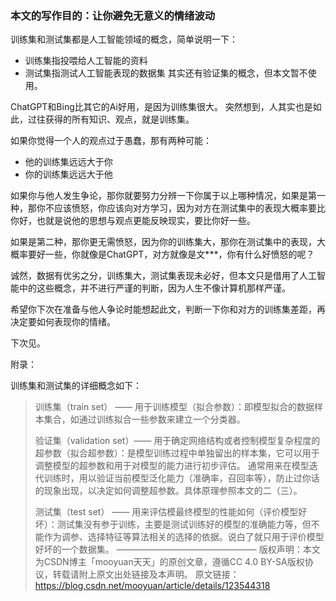 ### 本文的写作目的：让你避免无意义的情绪波动

训练集和测试集都是人工智能领域的概念，简单说明一下：
- 训练集指投喂给人工智能的资料
- 测试集指测试人工智能表现的数据集
其实还有验证集的概念，但本文暂不使用。

ChatGPT和Bing比其它的Ai好用，是因为训练集很大。
突然想到，人其实也是如此，过往获得的所有知识、观点，就是训练集。

如果你觉得一个人的观点过于愚蠢，那有两种可能：
- 他的训练集远远大于你
- 你的训练集远远大于他

如果你与他人发生争论，那你就要努力分辨一下你属于以上哪种情况，如果是第一种，那你不应该愤怒，你应该向对方学习，因为对方在测试集中的表现大概率要比你好，也就是说他的思想与观点更能反映现实，要比你好一些。

如果是第二种，那你更无需愤怒，因为你的训练集大，那你在测试集中的表现，大概率要好一些，你就像是ChatGPT，对方就像是文***，你有什么好愤怒的呢？

诚然，数据有优劣之分，训练集大，测试集表现未必好，但本文只是借用了人工智能中的这些概念，并不进行严谨的判断，因为人生不像计算机那样严谨。

希望你下次在准备与他人争论时能想起此文，判断一下你和对方的训练集差距，再决定要如何表现你的情绪。

下次见。

附录：

训练集和测试集的详细概念如下：
>
>训练集（train set） —— 用于训练模型（拟合参数）：即模型拟合的数据样本集合，如通过训练拟合一些参数来建立一个分类器。
>
>验证集（validation set）—— 用于确定网络结构或者控制模型复杂程度的超参数（拟合超参数）：是模型训练过程中单独留出的样本集，它可以用于调整模型的超参数和用于对模型的能力进行初步评估。 通常用来在模型迭代训练时，用以验证当前模型泛化能力（准确率，召回率等），防止过你话的现象出现，以决定如何调整超参数。具体原理参照本文的二（三）。
>
>测试集（test set） —— 用来评估模最终模型的性能如何（评价模型好坏）：测试集没有参于训练，主要是测试训练好的模型的准确能力等，但不能作为调参、选择特征等算法相关的选择的依据。说白了就只用于评价模型好坏的一个数据集。
————————————————
版权声明：本文为CSDN博主「mooyuan天天」的原创文章，遵循CC 4.0 BY-SA版权协议，转载请附上原文出处链接及本声明。
原文链接：https://blog.csdn.net/mooyuan/article/details/123544318
